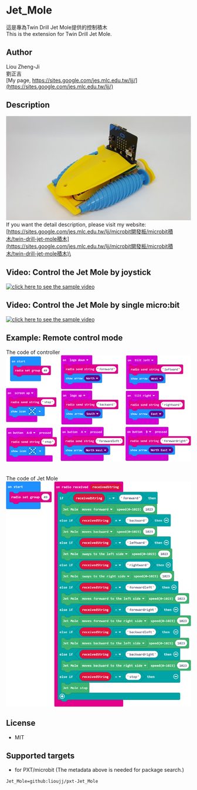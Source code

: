 # Jet_Mole

這是專為Twin Drill Jet Mole提供的控制積木\
This is the extension for Twin Drill Jet Mole.

## Author
Liou Zheng-Ji\
劉正吉\
[My page, https://sites.google.com/jes.mlc.edu.tw/ljj/](https://sites.google.com/jes.mlc.edu.tw/ljj/)

## Description
![image](images/jet_mole.jpg)
If you want the detail description, please visit my website:\
[https://sites.google.com/jes.mlc.edu.tw/ljj/microbit開發板/microbit積木/twin-drill-jet-mole積木](https://sites.google.com/jes.mlc.edu.tw/ljj/microbit開發板/microbit積木/twin-drill-jet-mole積木)\

## Video: Control the Jet Mole by joystick 
[![click here to see the sample video](https://img.youtube.com/vi/0uO_tArxPAQ/0.jpg)](https://www.youtube.com/watch?v=0uO_tArxPAQ)

## Video: Control the Jet Mole by single micro:bit 
[![click here to see the sample video](https://img.youtube.com/vi/V6TPx1I6-A8/0.jpg)](https://www.youtube.com/watch?v=V6TPx1I6-A8)

## Example: Remote control mode
The code of controller\
![image](images/microbit-jet_remote_eng.png)
 \
 \
 \
The code of Jet Mole\
![image](images/microbit-jet_mole_eng.png)

## License

* MIT

## Supported targets

* for PXT/microbit
(The metadata above is needed for package search.)

```package
Jet_Mole=github:lioujj/pxt-Jet_Mole
```